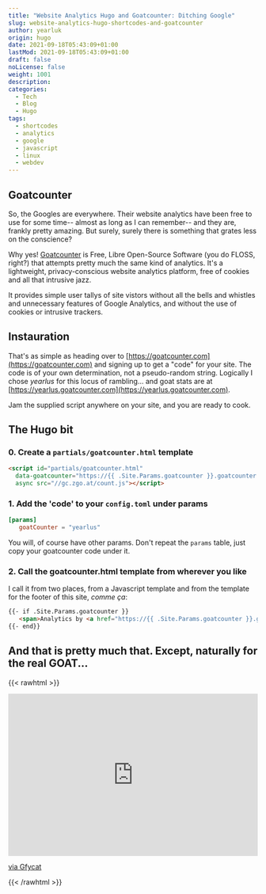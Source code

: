 ```yaml
---
title: "Website Analytics Hugo and Goatcounter: Ditching Google"
slug: website-analytics-hugo-shortcodes-and-goatcounter
author: yearluk
origin: hugo
date: 2021-09-18T05:43:09+01:00
lastMod: 2021-09-18T05:43:09+01:00
draft: false
noLicense: false
weight: 1001
description: 
categories:
  - Tech
  - Blog
  - Hugo
tags:
  - shortcodes 
  - analytics
  - google
  - javascript
  - linux
  - webdev
---
```

 
 ## Goatcounter

So, the Googles are everywhere. Their website analytics have been free to use for some time-- almost as long as I can remember-- and they are, frankly pretty amazing. But surely, surely there is something that grates less on the conscience?

Why yes! [Goatcounter](https://countcounter.com) is Free, Libre Open-Source Software (you do FLOSS, right?) that attempts pretty much the same kind of analytics. It's a lightweight, privacy-conscious website analytics platform, free of cookies and all that intrusive jazz.

It provides simple user tallys of site vistors without all the bells and whistles and unnecessary features of Google Analytics, and without the use of cookies or intrusive trackers.

## Instauration 

That's as simple as heading over to [https://goatcounter.com](https://goatcounter.com) and signing up to get a "code" for your site. The code is of your own determination, not a pseudo-random string. Logically I chose *yearlus* for this locus of rambling... and goat stats are at [https://yearlus.goatcounter.com](https://yearlus.goatcounter.com).

Jam the supplied script anywhere on your site, and you are ready to cook.


## The Hugo bit

### 0. Create a `partials/goatcounter.html` template

```html
<script id="partials/goatcounter.html" 
  data-goatcounter="https://{{ .Site.Params.goatcounter }}.goatcounter.com/count"
  async src="//gc.zgo.at/count.js"></script>
```

### 1. Add the 'code' to your `config.toml` under params

```toml
[params]
   goatCounter = "yearlus"
```

You will, of course have other params. Don't repeat the `params` table, just copy your goatcounter code under it.

### 2. Call the goatcounter.html template from wherever you like

I call it from two places, from a Javascript template and from the template for the footer of this site, *comme ça*: 

```html
{{- if .Site.Params.goatcounter }}
   <span>Analytics by <a href="https://{{ .Site.Params.goatcounter }}.goatcounter.com">Goatcounter</a>
{{- end}}
```

## And that is pretty much that. Except, naturally for the real GOAT...

{{< rawhtml >}}
<div style='position:relative; padding-bottom:calc(56.25% + 44px)'><iframe src='https://gfycat.com/ifr/RecklessHideousBaiji' frameborder='0' scrolling='no' width='100%' height='100%' style='position:absolute;top:0;left:0;' allowfullscreen></iframe></div><p> <a href="https://gfycat.com/recklesshideousbaiji">via Gfycat</a></p>
{{< /rawhtml >}}
